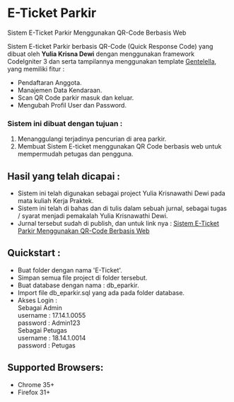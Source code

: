 # E-Ticket Parkir
Sistem E-Ticket Parkir Menggunakan QR-Code Berbasis Web

Sistem E-ticket Parkir berbasis QR-Code (Quick Response Code) yang dibuat oleh <b>Yulia Krisna Dewi</b> dengan menggunakan framework CodeIgniter 3 dan serta tampilannya menggunakan template [Gentelella](https://github.com/ColorlibHQ/gentelella), yang memiliki fitur  : <br>
- Pendaftaran Anggota.
- Manajemen Data Kendaraan.
- Scan QR Code parkir masuk dan keluar.
- Mengubah Profil User dan Password.

### Sistem ini dibuat dengan tujuan : 
1. Menanggulangi terjadinya pencurian di area parkir.
2. Membuat Sistem E-ticket menggunakan QR Code berbasis web untuk mempermudah petugas dan pengguna.

## Hasil yang telah dicapai : 
- Sistem ini telah digunakan sebagai project Yulia Krisnawathi Dewi pada mata kuliah Kerja Praktek.
- Sistem ini telah di bahas dan di tulis dalam sebuah jurnal, sebagai tugas / syarat menjadi pemakalah Yulia Krisnawathi Dewi.
- Jurnal tersebut sudah di publish, dan untuk link nya :  [Sistem E-Ticket Parkir Menggunakan QR-Code Berbasis Web](https://prosiding.konik.id/index.php/konik/article/view/35)

## Quickstart :
- Buat folder dengan nama 'E-Ticket'.
- Simpan semua file project di folder tersebut.
- Buat database dengan nama : db_eparkir.
- Import file db_eparkir.sql yang ada pada folder database.
- Akses Login : <br>
		Sebagai Admin <br>
			username : 17.14.1.0055 <br>
			password : Admin123 <br>
		Sebagai Petugas <br>
			username : 18.14.1.0014 <br>
			password : Petugas <br>

## Supported Browsers:
- Chrome 35+
- Firefox 31+
